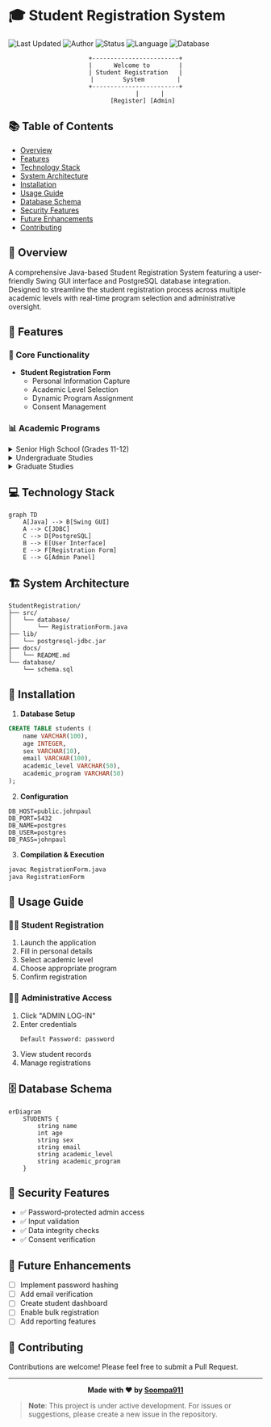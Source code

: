 # 🎓 Student Registration System

![Last Updated](https://img.shields.io/badge/Last%20Updated-2025--03--01%2023:28:25%20UTC-blue)
![Author](https://img.shields.io/badge/Author-Soompa911-green)
![Status](https://img.shields.io/badge/Status-Active-success)
![Language](https://img.shields.io/badge/Language-Java-orange)
![Database](https://img.shields.io/badge/Database-PostgreSQL-blue)

<div align="center">

```ascii
+------------------------+
|      Welcome to        |
| Student Registration   |
|        System         |
+------------------------+
        |      |
    [Register] [Admin]
```

</div>

## 📚 Table of Contents
- [Overview](#-overview)
- [Features](#-features)
- [Technology Stack](#-technology-stack)
- [System Architecture](#-system-architecture)
- [Installation](#-installation)
- [Usage Guide](#-usage-guide)
- [Database Schema](#-database-schema)
- [Security Features](#-security-features)
- [Future Enhancements](#-future-enhancements)
- [Contributing](#-contributing)

## 🌟 Overview
A comprehensive Java-based Student Registration System featuring a user-friendly Swing GUI interface and PostgreSQL database integration. Designed to streamline the student registration process across multiple academic levels with real-time program selection and administrative oversight.

## 🚀 Features

### 🎯 Core Functionality
- **Student Registration Form**
  - Personal Information Capture
  - Academic Level Selection
  - Dynamic Program Assignment
  - Consent Management

### 📊 Academic Programs

<details>
<summary>Senior High School (Grades 11-12)</summary>

- 💻 ICT (Information and Communications Technology)
- 🔬 STEM (Science, Technology, Engineering, and Mathematics)
- 📊 ABM (Accountancy, Business, and Management)
- 📚 HUMSS (Humanities and Social Sciences)
- 🎓 GAS (General Academic Strand)
</details>

<details>
<summary>Undergraduate Studies</summary>

- 🖥️ BSCpE (Computer Engineering)
- 🏗️ BSCE (Civil Engineering)
- 📡 BSECE (Electronics and Communications)
- ⚙️ BSME (Mechanical Engineering)
- ⚡ BSEE (Electrical Engineering)
- 🌐 BSSA (System Administration)
</details>

<details>
<summary>Graduate Studies</summary>

- 🎓 Master's Programs in:
  - Computer Engineering
  - Civil Engineering
  - Electronics Engineering
  - Mechanical Engineering
  - Electrical Engineering
  - System Administration
</details>

## 💻 Technology Stack
```mermaid
graph TD
    A[Java] --> B[Swing GUI]
    A --> C[JDBC]
    C --> D[PostgreSQL]
    B --> E[User Interface]
    E --> F[Registration Form]
    E --> G[Admin Panel]
```

## 🏗 System Architecture
```
StudentRegistration/
├── src/
│   └── database/
│       └── RegistrationForm.java
├── lib/
│   └── postgresql-jdbc.jar
├── docs/
│   └── README.md
└── database/
    └── schema.sql
```

## 🔧 Installation

1. **Database Setup**
```sql
CREATE TABLE students (
    name VARCHAR(100),
    age INTEGER,
    sex VARCHAR(10),
    email VARCHAR(100),
    academic_level VARCHAR(50),
    academic_program VARCHAR(50)
);
```

2. **Configuration**
```properties
DB_HOST=public.johnpaul
DB_PORT=5432
DB_NAME=postgres
DB_USER=postgres
DB_PASS=johnpaul
```

3. **Compilation & Execution**
```bash
javac RegistrationForm.java
java RegistrationForm
```

## 📖 Usage Guide

### 👨‍🎓 Student Registration
1. Launch the application
2. Fill in personal details
3. Select academic level
4. Choose appropriate program
5. Confirm registration

### 👨‍💼 Administrative Access
1. Click "ADMIN LOG-IN"
2. Enter credentials
   ```
   Default Password: password
   ```
3. View student records
4. Manage registrations

## 🗄 Database Schema
```mermaid
erDiagram
    STUDENTS {
        string name
        int age
        string sex
        string email
        string academic_level
        string academic_program
    }
```

## 🔐 Security Features
- ✅ Password-protected admin access
- ✅ Input validation
- ✅ Data integrity checks
- ✅ Consent verification

## 🚀 Future Enhancements
- [ ] Implement password hashing
- [ ] Add email verification
- [ ] Create student dashboard
- [ ] Enable bulk registration
- [ ] Add reporting features

## 🤝 Contributing
Contributions are welcome! Please feel free to submit a Pull Request.

---

<div align="center">

**Made with ❤️ by [Soompa911](https://github.com/Soompa911)**

</div>

> **Note**: This project is under active development. For issues or suggestions, please create a new issue in the repository.
